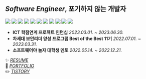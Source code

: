 ## *Software Engineer*, 포기하지 않는 개발자
![](https://img.shields.io/badge/JAVA-007396?style=flat&logo=OpenJDK&logoColor=white)
![](https://img.shields.io/badge/C++-00599C?style=flat&logo=C%2B%2B&logoColor=white)
![](https://img.shields.io/badge/HTML5-E34F26?style=flat&logo=HTML5&logoColor=white)
![](https://img.shields.io/badge/CSS3-1572B6?style=flat&logo=CSS3&logoColor=white)
![](https://img.shields.io/badge/JAVASCRIPT-F7DF1E?style=flat&logo=javascript&logoColor=black) 
![](https://img.shields.io/badge/JQUERY-0769AD?style=flat&logo=jquery&logoColor=white)
![](https://img.shields.io/badge/MYSQL-4479A1?style=flat&logo=MySQL&logoColor=white)
![](https://img.shields.io/badge/SPRING-6DB33F?style=flat&logo=spring&logoColor=white)
![](https://img.shields.io/badge/DOCKER-2496ED.svg?&style=flat&logo=Docker&logoColor=white)
![](https://img.shields.io/badge/LINUX-FCC624?style=flat&logo=Linux&logoColor=white)
![](https://img.shields.io/badge/GIT-F05032.svg?&style=flat&logo=Git&logoColor=white)



* **ICT 학점연계 프로젝트 인턴십** <I>2023.03.01. ~ 2023.06.30.</I> 
* **차세대 보안리더 양성 프로그램 Best of the Best 11기** <I>2022.07.01. ~ 2023.03.31.</I>
* **소프트웨어야 놀자 대학생 멘토** <I>2022.05.14. ~ 2022.12.21.</I>

✨  <I>[RESUME](https://www.notion.so/864c020de6544697a98ab451d577c337?pvs=4)</I>    
🌱  <I>[PORTFOLIO](https://sparkly-cold-38b.notion.site/portfolio-5f6b5fc3cff0426cb83303213570cfad?pvs=4)</I>   
✏️  <I>[TISTORY](https://hon486.tistory.com/)</I>    






